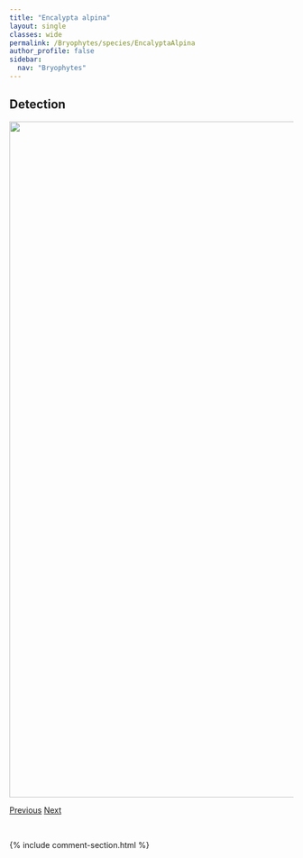```yaml
---
title: "Encalypta alpina"
layout: single
classes: wide
permalink: /Bryophytes/species/EncalyptaAlpina
author_profile: false
sidebar:
  nav: "Bryophytes"
---
```


<h2>Detection</h2>

<a href="https://drive.google.com/uc?export=view&id=1Asm93qy0gGNNmMmBMj_xplOWfdUKeaFv">
<img src="https://drive.google.com/uc?export=view&id=1Asm93qy0gGNNmMmBMj_xplOWfdUKeaFv" height = "1200" width = "800">
</a>


<a href="/DevelopmentWebsite/Bryophytes/species/DrepanocladusSordidus" class="pagination--pager" title="Drepanocladus sordidus">Previous</a> <a href="/DevelopmentWebsite/Bryophytes/species/EncalyptaBrevicollis" class="pagination--pager" title="Encalypta brevicollis">Next</a>

<p>&nbsp;</p>

{% include comment-section.html %}
